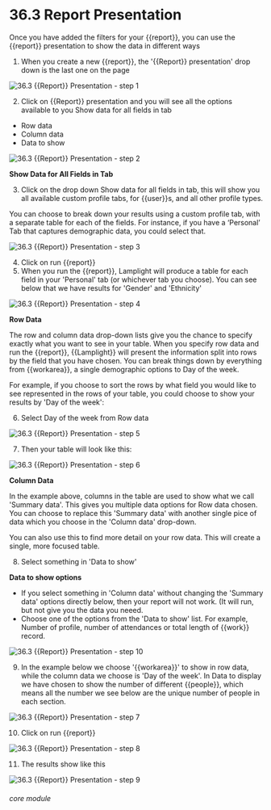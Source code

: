 # 36.3 Report Presentation

Once you have added the filters for your {{report}}, you can use the {{report}} presentation to show the data in different ways

1. When you create a new {{report}}, the &#039;{{Report}} presentation&#039; drop down is the last one on the page

![36.3 {{Report}} Presentation - step 1](36.3_Report_Presentation_im_1.png)

2. Click on {{Report}} presentation and you will see all the options available to you
Show data for all fields in tab
- Row data
- Column data
- Data to show

![36.3 {{Report}} Presentation - step 2](36.3_Report_Presentation_im_2.png)

**Show Data for All Fields in Tab**

3. Click on the drop down Show data for all fields in tab, this will show you all available custom profile tabs, for {{user}}s, and all other profile types. 

You can choose to break down your results using a custom profile tab, with a separate table for each of the fields. For instance, if you have a ‘Personal’ Tab that captures demographic data, you could select that.

![36.3 {{Report}} Presentation - step 3](36.3_Report_Presentation_im_3.png)

4. Click on run {{report}}
5. When you run the {{report}}, Lamplight will produce a table for each field in your &#039;Personal&#039; tab (or whichever tab you choose). You can see below that we have results for &#039;Gender&#039; and &#039;Ethnicity&#039;

![36.3 {{Report}} Presentation - step 4](36.3_Report_Presentation_im_4.png)

**Row Data**

The row and column data drop-down lists give you the chance to specify exactly what you want to see in your table.  When you specify row data and run the {{report}}, {{Lamplight}} will present the information split into rows by the field that you have chosen. You can break things down by everything from {{workarea}}, a single demographic options to Day of the week.

For example, if you choose to sort the rows by what field you would like to see represented in the rows of your table, you could choose to show your results by 'Day of the week':

6. Select Day of the week from Row data

![36.3 {{Report}} Presentation - step 5](36.3_Report_Presentation_im_5.png)

7. Then your table will look like this:

![36.3 {{Report}} Presentation - step 6](36.3_Report_Presentation_im_6.png)

**Column Data**

In the example above, columns in the table are used to show what we call 'Summary data'. This gives you multiple data options for Row data chosen. You can choose to replace this 'Summary data' with another single pice of data which you choose in the 'Column data' drop-down.

You can also use this to find more detail on your row data. This will create a single, more focused table.

8. Select something in 'Data to show'

**Data to show options**

- If you select something in 'Column data' without changing the 'Summary data' options directly below, then your report will not work. (It will run, but not give you the data you neeed.
- Choose one of the options from the 'Data to show' list. For example, Number of profile, number of attendances or total length of {{work}} record. 

![36.3 {{Report}} Presentation - step 10](36.3_Report_Presentation_im_10.png)

9. In the example below we choose &#039;{{workarea}}&#039; to show in row data, while the column data we choose is &#039;Day of the week&#039;. In Data to display we have chosen to show the number of different {{people}}, which means all the number we see below are the unique number of people in each section.

![36.3 {{Report}} Presentation - step 7](36.3_Report_Presentation_im_7.png)

10. Click on run {{report}}

![36.3 {{Report}} Presentation - step 8](36.3_Report_Presentation_im_8.png)

11. The results show like this

![36.3 {{Report}} Presentation - step 9](36.3_Report_Presentation_im_9.png)




###### core module
